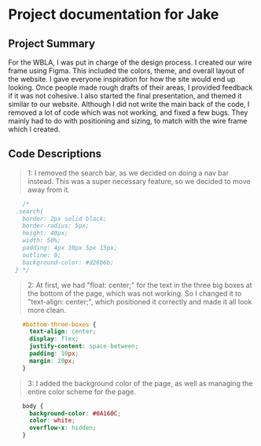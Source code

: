 # Project documentation for Jake

## Project Summary
For the WBLA, I was put in charge of the design process. I created our wire frame using Figma. This included the colors, theme, and overall layout of the website. I gave everyone inspiration for how the site would end up looking. Once people made rough drafts of their areas, I provided feedback if it was not cohesive. I also started the final presentation, and themed it similar to our website. Although I did not write the main back of the code, I removed a lot of code which was not working, and fixed a few bugs. They mainly had to do with positioning and sizing, to match with the wire frame which I created.

## Code Descriptions 
> 1: I removed the search bar, as we decided on doing a nav bar instead. This was a super necessary feature, so we decided to move away from it.
```css
    /* 
  .search{
    border: 2px solid black;
    border-radius: 5px;
    height: 40px;
    width: 50%;
    padding: 4px 10px 5px 15px;
    outline: 0;
    background-color: #d26b6b;
  } */
```

> 2: At first, we had "float: center;" for the text in the three big boxes at the bottom of the page, which was not working. So I changed it to "text-align: center;", which positioned it correctly and made it all look more clean.
```css
    #bottom-three-boxes {
      text-align: center;
      display: flex;
      justify-content: space-between;
      padding: 10px;
      margin: 20px;
    }
```

> 3: I added the background color of the page, as well as managing the entire color scheme for the page.
```css
    body {
      background-color: #0A160C;
      color: white;
      overflow-x: hidden;
    }
```


